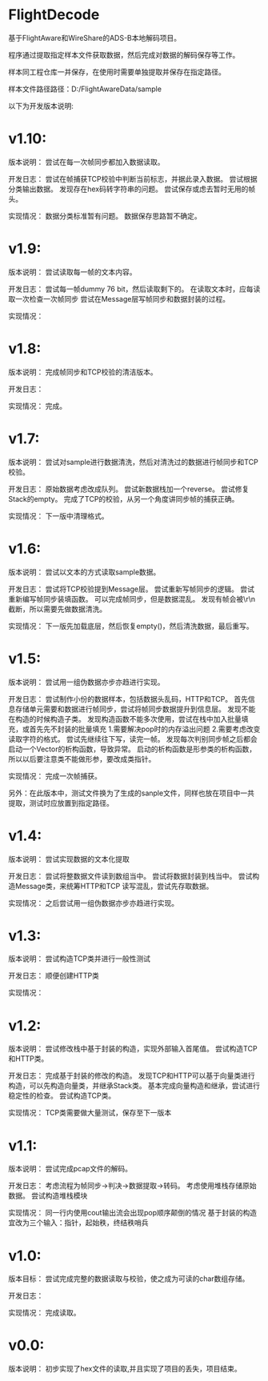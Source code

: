 # FlightDecode
基于FlightAware和WireShare的ADS-B本地解码项目。

程序通过提取指定样本文件获取数据，然后完成对数据的解码保存等工作。

样本同工程仓库一并保存，在使用时需要单独提取并保存在指定路径。

样本文件路径路径：D:/FlightAwareData/sample

以下为开发版本说明:

# v1.10:
版本说明：
尝试在每一次帧同步都加入数据读取。

开发日志：
尝试在帧捕获TCP校验中判断当前标志，并据此录入数据。
尝试根据分类输出数据。
发现存在hex码转字符串的问题。
尝试保存或虑去暂时无用的帧头。

实现情况：
数据分类标准暂有问题。
数据保存思路暂不确定。

# v1.9:
版本说明：
尝试读取每一帧的文本内容。

开发日志：
尝试每一帧dummy 76 bit，然后读取剩下的。
在读取文本时，应每读取一次检查一次帧同步
尝试在Message层写帧同步和数据封装的过程。

实现情况：

# v1.8:
版本说明：
完成帧同步和TCP校验的清洁版本。

开发日志：

实现情况：
完成。

# v1.7:
版本说明：
尝试对sample进行数据清洗，然后对清洗过的数据进行帧同步和TCP校验。

开发日志：
原始数据考虑改成队列。
尝试新数据栈加一个reverse。
尝试修复Stack的empty。
完成了TCP的校验，从另一个角度讲同步帧的捕获正确。

实现情况：
下一版中清理格式。

# v1.6:
版本说明：
尝试以文本的方式读取sample数据。

开发日志：
尝试将TCP校验提到Message层。
尝试重新写帧同步的逻辑。
尝试重新编写帧同步装填函数。
可以完成帧同步，但是数据混乱。
发现有帧会被\r\n截断，所以需要先做数据清洗。

实现情况：
下一版先加载底层，然后恢复empty()，然后清洗数据，最后重写。

# v1.5:
版本说明：
尝试用一组伪数据亦步亦趋进行实现。

开发日志：
尝试制作小份的数据样本，包括数据头乱码，HTTP和TCP。
首先信息存储单元需要和数据进行帧同步，尝试将帧同步数据提升到信息层。
发现不能在构造的时候构造子类。
发现构造函数不能多次使用，尝试在栈中加入批量填充，或首先先不封装的批量填充
1.需要解决pop时的内存溢出问题
2.需要考虑改变读取字符的格式。
尝试先继续往下写，读完一帧。
发现每次判别同步帧之后都会启动一个Vector的析构函数，导致异常。
启动的析构函数是形参类的析构函数，所以以后要注意类不能做形参，要改成类指针。

实现情况：
完成一次帧捕获。

另外：在此版本中，测试文件换为了生成的sanple文件，同样也放在项目中一共提取，测试时应放置到指定路径。

# v1.4:
版本说明：
尝试实现数据的文本化提取

开发日志：
尝试将整数据文件读到数组当中。
尝试将数据封装到栈当中。
尝试构造Message类，来统筹HTTP和TCP
读写混乱，尝试先存取数据。

实现情况：
之后尝试用一组伪数据亦步亦趋进行实现。

# v1.3:
版本说明：
尝试构造TCP类并进行一般性测试

开发日志：
顺便创建HTTP类

实现情况：

# v1.2:
版本说明：
尝试修改栈中基于封装的构造，实现外部输入首尾值。
尝试构造TCP和HTTP类。

开发日志：
完成基于封装的修改的构造。
发现TCP和HTTP可以基于向量类进行构造，可以先构造向量类，并继承Stack类。
基本完成向量构造和继承，尝试进行稳定性的检查。
尝试构造TCP类。

实现情况：
TCP类需要做大量测试，保存至下一版本

# v1.1:
版本说明：
尝试完成pcap文件的解码。

开发日志：
考虑流程为帧同步->判决->数据提取->转码。
考虑使用堆栈存储原始数据。
尝试构造堆栈模块

实现情况：
同一行内使用cout输出流会出现pop顺序颠倒的情况
基于封装的构造宜改为三个输入：指针，起始秩，终结秩哨兵

# v1.0:
版本目标：
尝试完成完整的数据读取与校验，使之成为可读的char数组存储。

开发日志：

实现情况：
完成读取。

# v0.0:
版本说明：
初步实现了hex文件的读取,并且实现了项目的丢失，项目结束。
